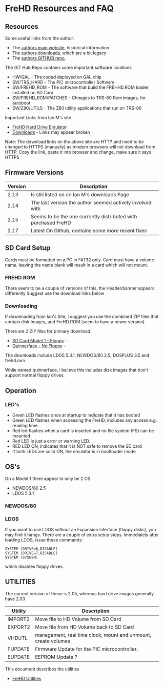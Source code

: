 # FreHD Resources and FAQ

## Resources

Some useful links from the author:
* The [authors main website](https://www.vecoven.com/trs80/trs80.html), historical information
* The [authors downloads](https://www.vecoven.com/trs80/trs80/download.html), which are a bit legacy
* The [authors GITHUB repo](https://www.vecoven.com/trs80/trs80.html), 

The GIT Hub Repo contains some important software locations
* HW/GAL - The coded deployed on GAL chip
* SW/TRS_HARD - The PIC microcontroller Software
* SW/FREHD_ROM - The software that build the FREHHD.ROM loader installed on SD Card
* SW/FREHD_ROM/PATCHES - Chnages to TRS-80 Rom images, for autoboot
* SW/Z80/UTILS - The Z80 utility applications that run on TRS-80

Important Links from Ian M's site
* [FreHD Hard Drive Emulator](https://trs-80.com.au/trs80/emulator.htm)
* [Downloads](https://trs-80.com.au/trs80/downloads.htm) - Links may appear broken

Note: The download links on the above site are HTTP and need to be changed
to HTTPS (manually) as modern browsers will not download from HTTP. Copy the link, 
paste it into browser and change, make sure it says HTTPS

## Firmware Versions

| Version | Description                                                    |
|---------|----------------------------------------------------------------|
| 2.13    | Is still listed on on Ian M's downloads Page                   |
| 2.14    | The last version the author seemed actively involved with      |
| 2.15    | Seems to be the one currently distributed with purchased FreHD | 
| 2.17    | Latest On Github, contains some more recent fixes              |

## SD Card Setup

Cards must be formatted on a PC in FAT32 only.
Card must have a volume name, leaving the name blank will result in a card which will not mount.

### FREHD.ROM

There seem to be a couple of versions of this, the Header/banner appears differently 
Suggest use the download links below

### Downloading

If downloading from Ian's Site, I suggest you use the combined ZIP files 
that contain disk images, and FreHD.ROM (seem to have a newer version).

There are 2 ZIP files for primary download
* [SD Card Model 1 - Floppy](https://trs-80.com.au/downloads/SDcardM1auto.zip) - 
* [Quinnerface - No Floppy](https://trs-80.com.au/downloads/Quinnterface.zip) - 

The downloads include LDOS 5.3.1, NEWDOS/80 2.5, DOSPLUS 3.5 and frehd.rom

While named quinnerface, i believe this includes disk images that don't support 
normal floppy drives.

## Operation

### LED's
* Green LED flashes once at startup to indicate that it has booted
* Green LED flashes when accessing the FreHD, includes any access e.g. reading time.
* Red led flashes when a card is inserted and no file system (FS) can be mounted
* Red LED is just a error or warning LED.
* RED LED ON, indicates that it is NOT safe to remove the SD card
* If both LEDs are solid ON, the emulator is in bootloader mode
 
## OS's

On a Model 1 there appear to only be 2 OS 
* NEWDOS/80 2.5
* LDOS 5.3.1

### NEWDOS/80

### LDOS

If you want to use LDOS without an Expansion Interface (floppy disks), you may find it hangs.
There are a couple of extra setup steps. Immediately after loading LDOS, issue these commands:

```
SYSTEM (DRIVE=6,DISABLE)
SYSTEM (DRIVE=7,DISABLE)
SYSTEM (SYSGEN)
```

which disables floppy drives.

## UTILITIES

The current version of these is 2.05, whereas hard drive images generally have 2.03

| Utility  | Description                                                    |
|----------|----------------------------------------------------------------|
| IMPORT2  | Move file to HD Volume from SD Card                            |
| EXPORT2  | Move file from HD Volume back to SD Card                       |
| VHDUTL   | management, real time clock, mount and unmount, create volumes |
| FUPDATE  | Firmware Update for the PIC microcontroller.                   |
| EUPDATE  | EEPROM Update ?                                                |

This document describes the utilities
* [FreHD Utilities](https://trs-80.com.au/trs80/FreHD%20Utilities.docx)




